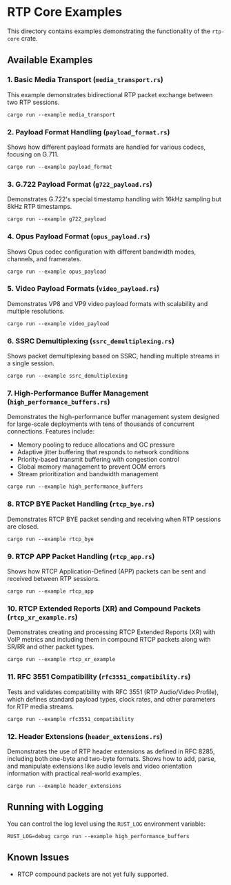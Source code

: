 # RTP Core Examples

This directory contains examples demonstrating the functionality of the `rtp-core` crate.

## Available Examples

### 1. Basic Media Transport (`media_transport.rs`)

This example demonstrates bidirectional RTP packet exchange between two RTP sessions.

```
cargo run --example media_transport
```

### 2. Payload Format Handling (`payload_format.rs`)

Shows how different payload formats are handled for various codecs, focusing on G.711.

```
cargo run --example payload_format
```

### 3. G.722 Payload Format (`g722_payload.rs`)

Demonstrates G.722's special timestamp handling with 16kHz sampling but 8kHz RTP timestamps.

```
cargo run --example g722_payload
```

### 4. Opus Payload Format (`opus_payload.rs`)

Shows Opus codec configuration with different bandwidth modes, channels, and framerates.

```
cargo run --example opus_payload
```

### 5. Video Payload Formats (`video_payload.rs`)

Demonstrates VP8 and VP9 video payload formats with scalability and multiple resolutions.

```
cargo run --example video_payload
```

### 6. SSRC Demultiplexing (`ssrc_demultiplexing.rs`)

Shows packet demultiplexing based on SSRC, handling multiple streams in a single session.

```
cargo run --example ssrc_demultiplexing
```

### 7. High-Performance Buffer Management (`high_performance_buffers.rs`)

Demonstrates the high-performance buffer management system designed for large-scale 
deployments with tens of thousands of concurrent connections. Features include:

- Memory pooling to reduce allocations and GC pressure
- Adaptive jitter buffering that responds to network conditions
- Priority-based transmit buffering with congestion control
- Global memory management to prevent OOM errors
- Stream prioritization and bandwidth management

```
cargo run --example high_performance_buffers
```

### 8. RTCP BYE Packet Handling (`rtcp_bye.rs`)

Demonstrates RTCP BYE packet sending and receiving when RTP sessions are closed.

```
cargo run --example rtcp_bye
```

### 9. RTCP APP Packet Handling (`rtcp_app.rs`)

Shows how RTCP Application-Defined (APP) packets can be sent and received between RTP sessions.

```
cargo run --example rtcp_app
```

### 10. RTCP Extended Reports (XR) and Compound Packets (`rtcp_xr_example.rs`)

Demonstrates creating and processing RTCP Extended Reports (XR) with VoIP metrics and 
including them in compound RTCP packets along with SR/RR and other packet types.

```
cargo run --example rtcp_xr_example
```

### 11. RFC 3551 Compatibility (`rfc3551_compatibility.rs`)

Tests and validates compatibility with RFC 3551 (RTP Audio/Video Profile), which defines 
standard payload types, clock rates, and other parameters for RTP media streams.

```
cargo run --example rfc3551_compatibility
```

### 12. Header Extensions (`header_extensions.rs`)

Demonstrates the use of RTP header extensions as defined in RFC 8285, including both one-byte 
and two-byte formats. Shows how to add, parse, and manipulate extensions like audio levels 
and video orientation information with practical real-world examples.

```
cargo run --example header_extensions
```

## Running with Logging

You can control the log level using the `RUST_LOG` environment variable:

```
RUST_LOG=debug cargo run --example high_performance_buffers
```

## Known Issues

- RTCP compound packets are not yet fully supported. 